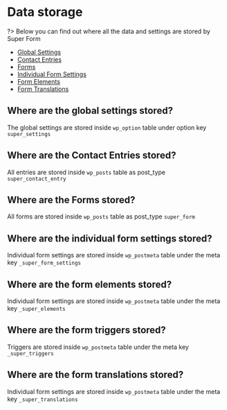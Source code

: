 # Data storage

?> Below you can find out where all the data and settings are stored by Super Form

- [Global Settings](where-are-the-global-settings-stored)
- [Contact Entries](where-are-the-contact-entries-stored)
- [Forms](where-are-the-forms-stored)
- [Individual Form Settings](where-are-the-individual-form-settings-stored)
- [Form Elements](where-are-the-form-elements-stored)
- [Form Translations](where-are-the-form-translations-stored)

## Where are the global settings stored?

The global settings are stored inside `wp_option` table under option key `super_settings`

## Where are the Contact Entries stored?

All entries are stored inside `wp_posts` table as post_type `super_contact_entry`

## Where are the Forms stored?

All forms are stored inside `wp_posts` table as post_type `super_form`

## Where are the individual form settings stored?

Individual form settings are stored inside `wp_postmeta` table under the meta key `_super_form_settings`

## Where are the form elements stored?

Individual form settings are stored inside `wp_postmeta` table under the meta key `_super_elements`

## Where are the form triggers stored?

Triggers are stored inside `wp_postmeta` table under the meta key `_super_triggers`

## Where are the form translations stored?

Individual form settings are stored inside `wp_postmeta` table under the meta key `_super_translations`
